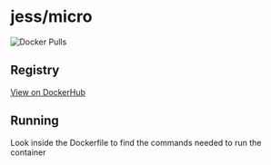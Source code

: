 # jess/micro

![Docker Pulls](https://img.shields.io/docker/pulls/jess/micro)



## Registry

[View on DockerHub](https://hub.docker.com/r/jess/micro)

## Running

Look inside the Dockerfile to find the commands needed to run the container
